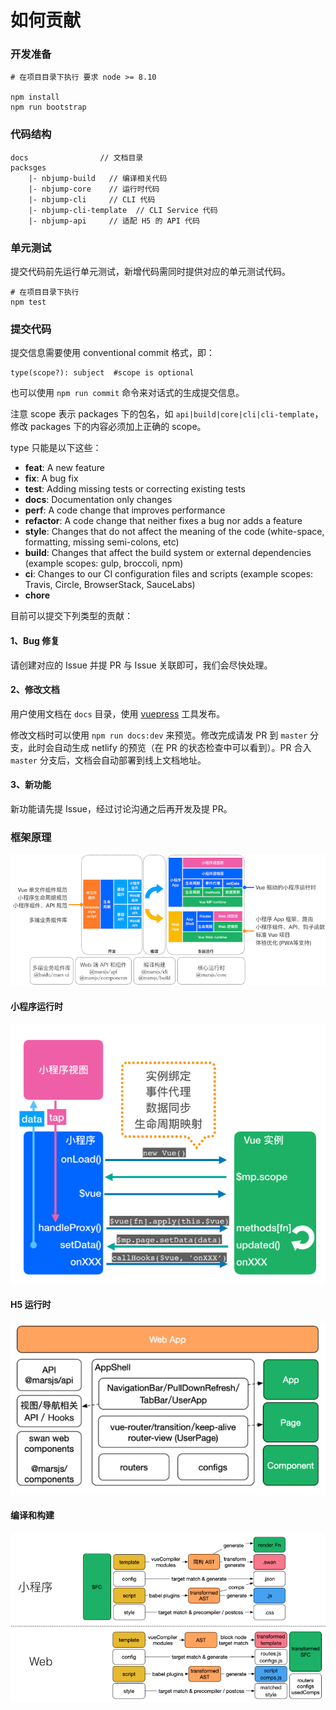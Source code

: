 # 如何贡献

### 开发准备

```shell
# 在项目目录下执行 要求 node >= 8.10

npm install
npm run bootstrap

```

### 代码结构

```
docs                // 文档目录
packsges
    |- nbjump-build   // 编译相关代码
    |- nbjump-core    // 运行时代码
    |- nbjump-cli     // CLI 代码
    |- nbjump-cli-template  // CLI Service 代码
    |- nbjump-api     // 适配 H5 的 API 代码
```

### 单元测试
提交代码前先运行单元测试，新增代码需同时提供对应的单元测试代码。

```shell
# 在项目目录下执行
npm test
```

### 提交代码

提交信息需要使用 conventional commit 格式，即：
```
type(scope?): subject  #scope is optional
```
也可以使用 `npm run commit` 命令来对话式的生成提交信息。

注意 scope 表示 packages 下的包名，如 `api|build|core|cli|cli-template`，修改 packages 下的内容必须加上正确的 scope。

type 只能是以下这些：

* **feat**: A new feature
* **fix**: A bug fix
* **test**: Adding missing tests or correcting existing tests
* **docs**: Documentation only changes
* **perf**: A code change that improves performance
* **refactor**: A code change that neither fixes a bug nor adds a feature
* **style**: Changes that do not affect the meaning of the code (white-space, formatting, missing semi-colons, etc)
* **build**: Changes that affect the build system or external dependencies (example scopes: gulp, broccoli, npm)
* **ci**: Changes to our CI configuration files and scripts (example scopes: Travis, Circle, BrowserStack, SauceLabs)
* **chore**

目前可以提交下列类型的贡献：

#### 1、Bug 修复

请创建对应的 Issue 并提 PR 与 Issue 关联即可，我们会尽快处理。


#### 2、修改文档

用户使用文档在 `docs` 目录，使用 [vuepress](https://v0.vuepress.vuejs.org/zh/) 工具发布。

修改文档时可以使用 `npm run docs:dev` 来预览。修改完成请发 PR 到 `master` 分支，此时会自动生成 netlify 的预览（在 PR 的状态检查中可以看到）。PR 合入 `master` 分支后，文档会自动部署到线上文档地址。

#### 3、新功能

新功能请先提 Issue，经过讨论沟通之后再开发及提 PR。 


### 框架原理

![框架原理](./docs/assets/framework.png)

#### 小程序运行时
![运行时](./docs/assets/framework-runtime.png)

#### H5 运行时
![运行时](./docs/assets/framework-h5.png)


#### 编译和构建
![编译和构建](./docs/assets/framework-build.png)